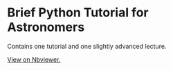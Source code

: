 # Brief Python Tutorial for Astronomers

Contains one tutorial and one slightly advanced lecture.

[View on Nbviewer.](https://nbviewer.jupyter.org/github/Amarchuk/pyastrotutorial/tree/master/)
